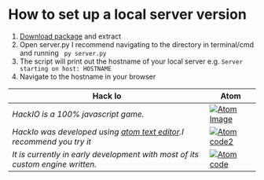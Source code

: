 # How to set up a local server version
1) [Download package](https://github.com/TheOnly-Tom/javascriptgame-hackio/archive/master.zip) and extract
2) Open server.py I recommend navigating to the directory in terminal/cmd and running ` py server.py`
3) The script will print out the hostname of your local server e.g. `Server starting on host: HOSTNAME`
4) Navigate to the hostname in your browser

Hack Io | Atom
--- | ---
_HackIO is a 100% javascript game._ | [![Atom Image](https://github-atom-io-herokuapp-com.global.ssl.fastly.net/assets/logo-4e073dbd4c0ce67ece1b30a6b31253b9.png)](https://atom.io)
_HackIo was developed using [atom text editor](https://atom.io).I recommend you try it_ | [![Atom code2](https://github-atom-io-herokuapp-com.global.ssl.fastly.net/assets/screenshot-native-web-ec0dd3d6a69245749560c1712d618941.gif)](https://atom.io)
_It is currently in early development with most of its custom engine written._ | [![Atom code](https://github-atom-io-herokuapp-com.global.ssl.fastly.net/assets/screenshot-main-04d5696e786a54803aa385acbc7c9ba3.png)](https://atom.io) 




